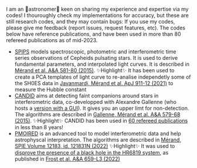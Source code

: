 I am an 🔭astronomer🔭 keen on sharing my experience and expertise via my codes! I thouroughly check my implementations for accuracy, but these are still research codes, and they may contain bugs: If you use my codes, please give me feedback (report issues, request features, etc). The codes below have reference publications, and have been used in more than 80 refereed publications as of mid-2023. 

- [SPIPS](https://github.com/amerand/SPIPS3) models spectroscopic, photometric and interferometric time series observations of Cepheids pulsating stars. It is used to derive fundamental parameters, and interpolated light curves. It is described in [Mérand et al. A&A 581-80 (2015)](https://www.aanda.org/articles/aa/pdf/2015/12/aa25954-15.pdf). ✨Highlight✨ It has been used to create a PCA templates of light curve to re-analise independetly some of the SH0ES data in [Javanmardi, Mérand et al. ApJ 911-12 (2021)](https://iopscience.iop.org/article/10.3847/1538-4357/abe7e5/pdf) to measure the Hubble constant 
- [CANDID](https://github.com/amerand/CANDID) aims at detecting faint companions around stars in interferometric data, co-developped with Alexandre Gallenne (who hosts a [version with a GUI](https://github.com/agallenne/GUIcandid)). It gives you an upper limt for non-detection. The algorithms are described in [Gallenne, Mérand et al. A&A 579-68 (2015)](https://www.aanda.org/articles/aa/pdf/2015/07/aa25917-15.pdf). ✨Highlight✨ CANDID has been used in [60 refereed publications](https://ui.adsabs.harvard.edu/search/q=citations(bibcode%3A2015A%26A...579A..68G)&sort=date%20desc%2C%20bibcode%20desc&p_=0) in less than 8 years! 
- [PMOIRED](https://github.com/amerand/PMOIRED) is an advanced tool to model interferometric data and help astrophyscal interpretation. The algorithms are described in [Mérand, SPIE Volume 12183, id. 121831N (2022)](https://ui.adsabs.harvard.edu/abs/2022SPIE12183E..1NM/abstract) ✨Highlight✨ It was used to [disprove the presence of a black hole in the HR6819 system](https://www.eso.org/public/news/eso2204/), as published in [Frost et al. A&A 659-L3 (2022)](https://www.aanda.org/articles/aa/pdf/2022/03/aa43004-21.pdf)


<!--
**amerand/amerand** is a ✨ _special_ ✨ repository because its `README.md` (this file) appears on your GitHub profile.

Here are some ideas to get you started:

- 🔭 I’m currently working on ...
- 🌱 I’m currently learning ...
- 👯 I’m looking to collaborate on ...
- 🤔 I’m looking for help with ...
- 💬 Ask me about ...
- 📫 How to reach me: ...
- 😄 Pronouns: ...
- ⚡ Fun fact: ...
-->
